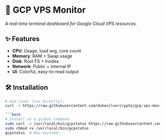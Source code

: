 # 🚀 GCP VPS Monitor  
*A real-time terminal dashboard for Google Cloud VPS resources.*  

## ✨ Features  
- **CPU**: Usage, load avg, core count  
- **Memory**: RAM + Swap usage  
- **Disk**: Root FS + Inodes  
- **Network**: Public + Internal IP  
- **UI**: Colorful, easy-to-read output  

## 🛠️ Installation  
```bash
# One-liner (run directly):
curl -s https://raw.githubusercontent.com/dukesilvercrypto/gcp-vps-monitor/main/gcp_status.sh | bash

```bash
# Install as a global command:
sudo curl -o /usr/local/bin/gcpstatus https://raw.githubusercontent.com/dukesilvercrypto/gcp-vps-monitor/main/gcp_status.sh
sudo chmod +x /usr/local/bin/gcpstatus
gcpstatus  # Run anytime!

